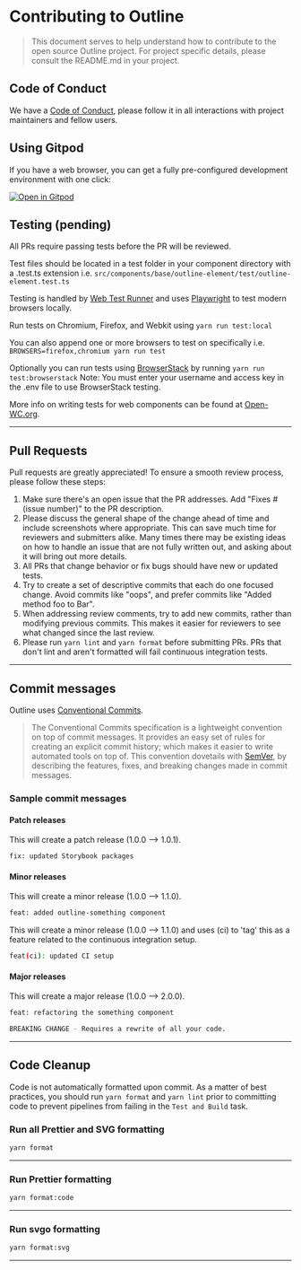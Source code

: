 # Contributing to Outline

> This document serves to help understand how to contribute to the open source Outline project. For project specific details, please consult the README.md in your project.

## Code of Conduct

We have a [Code of Conduct](https://github.com/phase2/outline/blob/next/CODE_OF_CONDUCT.md), please follow it in all interactions with project maintainers and fellow users.

## Using Gitpod

If you have a web browser, you can get a fully pre-configured development environment with one click:

[![Open in Gitpod](https://gitpod.io/button/open-in-gitpod.svg)](https://gitpod.io/#https://github.com/phase2/outline)

## Testing (pending)

All PRs require passing tests before the PR will be reviewed.

Test files should be located in a test folder in your component directory with a .test.ts extension i.e. `src/components/base/outline-element/test/outline-element.test.ts`

Testing is handled by [Web Test Runner](https://modern-web.dev/guides/test-runner/getting-started/) and uses [Playwright](https://playwright.dev/) to test modern browsers locally.

Run tests on Chromium, Firefox, and Webkit using
`yarn run test:local`

You can also append one or more browsers to test on specifically i.e.
`BROWSERS=firefox,chromium yarn run test`

Optionally you can run tests using [BrowserStack](https://www.browserstack.com/) by running 
`yarn run test:browserstack`
Note: You must enter your username and access key in the .env file to use BrowserStack testing.

More info on writing tests for web components can be found at [Open-WC.org](https://open-wc.org/docs/testing/helpers/).

---

## Pull Requests

Pull requests are greatly appreciated! To ensure a smooth review process, please follow these steps:

1. Make sure there's an open issue that the PR addresses. Add "Fixes #(issue number)" to the PR description.
2. Please discuss the general shape of the change ahead of time and include screenshots where appropriate. This can save much time for reviewers and submitters alike. Many times there may be existing ideas on how to handle an issue that are not fully written out, and asking about it will bring out more details.
3. All PRs that change behavior or fix bugs should have new or updated tests.
4. Try to create a set of descriptive commits that each do one focused change. Avoid commits like "oops", and prefer commits like "Added method foo to Bar".
5. When addressing review comments, try to add new commits, rather than modifying previous commits. This makes it easier for reviewers to see what changed since the last review. 
6. Please run `yarn lint` and `yarn format` before submitting PRs. PRs that don't lint and aren't formatted will fail continuous integration tests.

---

## Commit messages

Outline uses [Conventional Commits](https://www.conventionalcommits.org/en/v1.0.0/).
> The Conventional Commits specification is a lightweight convention on top of commit messages. It provides an easy set of rules for creating an explicit commit history; which makes it easier to write automated tools on top of. This convention dovetails with [SemVer](https://semver.org/), by describing the features, fixes, and breaking changes made in commit messages.

### Sample commit messages

#### Patch releases

This will create a patch release (1.0.0 --> 1.0.1).

```bash
fix: updated Storybook packages
```

#### Minor releases

This will create a minor release (1.0.0 --> 1.1.0).

```bash
feat: added outline-something component
```

This will create a minor release (1.0.0 --> 1.1.0) and uses (ci) to 'tag' this as a feature related to the continuous integration setup.

```bash
feat(ci): updated CI setup
```

#### Major releases

This will create a major release (1.0.0 --> 2.0.0).

```bash
feat: refactoring the something component

BREAKING CHANGE - Requires a rewrite of all your code.
```

---

## Code Cleanup

Code is not automatically formatted upon commit. As a matter of best practices, you should run `yarn format` and `yarn lint` prior to committing code to prevent pipelines from failing in the `Test and Build` task.

### Run all Prettier and SVG formatting

```bash
yarn format
```

---

### Run Prettier formatting

```bash
yarn format:code
```

---

### Run svgo formatting

```bash
yarn format:svg
```

---
